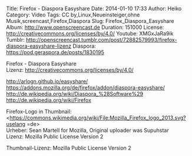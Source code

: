 Title: Firefox - Diaspora Easyshare
Date: 2014-01-10 17:33
Author: Heiko
Category: Video
Tags: CC by,Linux,Neueinsteiger,ohne Musik,screencast,Firefox,Diaspora
Slug: Firefox_Diaspora_Easyshare
Album: http://www.openscreencast.de
Duration: 151000
License: http://creativecommons.org/licenses/by/4.0/
Youtube: XMGxJaRa9ik
Tumblr: http://openscreencast.tumblr.com/post/72882579993/firefox-diaspora-easyshare-lizenz
Diaspora: https://pod.geraspora.de/posts/1830195

Firefox - Diaspora Easyshare  
Lizenz: <http://creativecommons.org/licenses/by/4.0/>  
  
<http://arlogn.github.io/easyshare/>  
<https://addons.mozilla.org/de/firefox/addon/diaspora-easyshare/>  
<http://de.wikipedia.org/wiki/Diaspora_%28Software%29>  
<http://de.wikipedia.org/wiki/Firefox>  
  
Firefox-Logo in Thumbnail:  
<https://commons.wikimedia.org/wiki/File:Mozilla_Firefox_logo_2013.svg?uselang
=de>  
Urheber: Sean Martell for Mozilla, Original uploader was Supuhstar  
Lizenz: Mozilla Public License Version 2  
  
Thumbnail-Lizenz: Mozilla Public License Version 2

